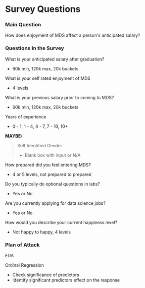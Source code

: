 # Survey Questions

### Main Question

How does enjoyment of MDS affect a person's anticipated salary?

### Questions in the Survey

What is your anticipated salary after graduation?
* 60k min, 120k max, 20k buckets

What is your self rated enjoyment of MDS
* 4 levels

What is your previous salary prior to coming to MDS?
* 60k min, 120k max, 20k buckets

Years of experience
* 0 - 1, 1 - 4, 4 - 7, 7 - 10, 10+

**MAYBE:**
>Self Identified Gender
> * Blank box with input or N/A

How prepared did you feel entering MDS?
* 4 or 5 levels, not prepared to prepared

Do you typically do optional questions in labs?
* Yes or No

Are you currently applying for data science jobs?
* Yes or No

How would you describe your current happiness level?
* Not happy to happy, 4 levels

### Plan of Attack

EDA

Ordinal Regression
* Check significance of predictors
* Identify significant predictors effect on the response
